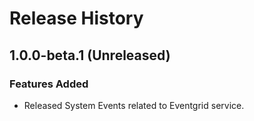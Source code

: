 # Release History

## 1.0.0-beta.1 (Unreleased)

### Features Added

- Released System Events related to Eventgrid service.
